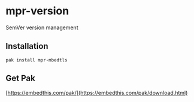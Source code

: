 mpr-version 
===

SemVer version management

## Installation

    pak install mpr-mbedtls

## Get Pak

[https://embedthis.com/pak/](https://embedthis.com/pak/download.html)
